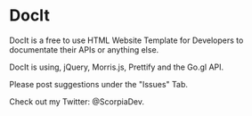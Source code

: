 # DocIt

DocIt is a free to use HTML Website Template for Developers to documentate their APIs or anything else.

DocIt is using, jQuery, Morris.js, Prettify and the Go.gl API.


Please post suggestions under the "Issues" Tab.

Check out my Twitter: @ScorpiaDev.
